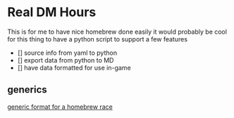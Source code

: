 # Real DM Hours
This is for me to have nice homebrew done easily
it would probably be cool for this thing to have a python script to support a few features
- [] source info from yaml to python
- [] export data from python to MD
- [] have data formatted for use in-game
## generics
[generic format for a homebrew race](generics/race.md)
